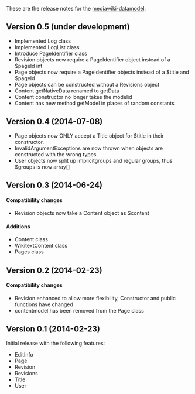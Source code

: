 These are the release notes for the [mediawiki-datamodel](README.md).

## Version 0.5 (under development)
* Implemented Log class
* Implemented LogList class
* Introduce PageIdentifier class
* Revision objects now require a PageIdentifier object instead of a $pageId int
* Page objects now require a PageIdentifier objects instead of a $title and $pageId
* Page objects can be constructed without a Revisions object
* Content getNativeData renamed to getData
* Content constructor no longer takes the modelid
* Content has new method getModel in places of random constants


## Version 0.4 (2014-07-08)

* Page objects now ONLY accept a Title object for $title in their constructor.
* InvalidArgumentExceptions are now thrown when objects are constructed with the wrong types.
* User objects now split up implicitgroups and regular groups, thus $groups is now array[]


## Version 0.3 (2014-06-24)

#### Compatibility  changes

* Revision objects now take a Content object as $content

#### Additions

* Content class
* WikitextContent class
* Pages class


## Version 0.2 (2014-02-23)

#### Compatibility  changes

* Revision enhanced to allow more flexibility, Constructor and public functions have changed
* contentmodel has been removed from the Page class


## Version 0.1 (2014-02-23)

Initial release with the following features:

* EditInfo
* Page
* Revision
* Revisions
* Title
* User